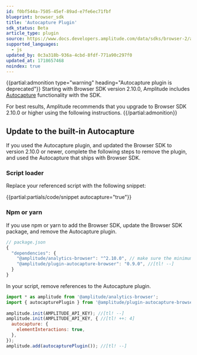 ```yaml
---
id: f0bf544a-7505-45ef-89ad-e7fe6ec71fbf
blueprint: browser_sdk
title: 'Autocapture Plugin'
sdk_status: Beta
article_type: plugin
source: https://www.docs.developers.amplitude.com/data/sdks/browser-2/autocapture/
supported_languages:
  - js
updated_by: 0c3a318b-936a-4cbd-8fdf-771a90c297f0
updated_at: 1718657468
noindex: true
---
```


{{partial:admonition type="warning" heading="Autocapture plugin is deprecated"}}
Starting with Browser SDK version 2.10.0, Amplitude includes [Autocapture](/docs/get-started/autocapture) functionality with the SDK. 

For best results, Amplitude recommends that you upgrade to Browser SDK 2.10.0 or higher using the following instructions.
{{/partial:admonition}}

## Update to the built-in Autocapture

If you used the Autocapture plugin, and updated the Browser SDK to version 2.10.0 or newer, complete the following steps to remove the plugin, and used the Autocapture that ships with Browser SDK.

### Script loader

Replace your referenced script with the following snippet:

{{partial:partials/code/snippet autocapture="true"}}

### Npm or yarn

If you use npm or yarn to add the Browser SDK, update the Browser SDK package, and remove the Autocapture plugin.

```js
// package.json
{
  "dependencies": {
    "@amplitude/analytics-browser": "^2.10.0", // make sure the minimum version is 2.10.0
    "@amplitude/plugin-autocapture-browser": "0.9.0", //[tl! --]
  }
}
```

In your script, remove references to the Autocapture plugin.

```js
import * as amplitude from '@amplitude/analytics-browser';
import { autocapturePlugin } from '@amplitude/plugin-autocapture-browser'; //[tl! --]
 
amplitude.init(AMPLITUDE_API_KEY); //[tl! --]
amplitude.init(AMPLITUDE_API_KEY, { //[tl! ++: 4]
  autocapture: {
    elementInteractions: true,
  },
});
amplitude.add(autocapturePlugin()); //[tl! --]
```
